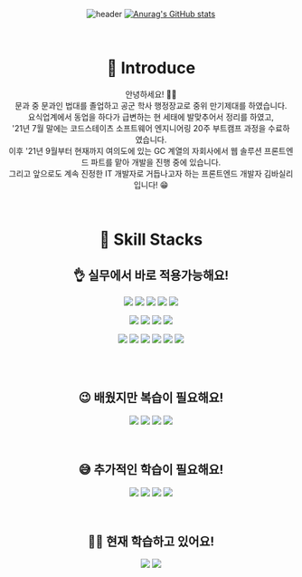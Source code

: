 <div align=center>

![header](https://capsule-render.vercel.app/api?type=waving&color=timeGradient&height=400&section=header&text=FrontEnd😈BasilryKim&fontSize=70)
[![Anurag's GitHub stats](https://github-readme-stats.vercel.app/api?username=basilry&show_icons=true&count_private=true&hide=issues,contribs&theme=tokyonight)](https://github.com/basilry/)

<br>

# 🥳 Introduce

  안녕하세요! 🙋‍♂️
  <br>
  문과 중 문과인 법대를 졸업하고 공군 학사 행정장교로 중위 만기제대를 하였습니다.
  <br>
  요식업계에서 동업을 하다가 급변하는 현 세태에 발맞추어서 정리를 하였고,
  <br>
  '21년 7월 말에는 코드스테이츠 소프트웨어 엔지니어링 20주 부트캠프 과정을 수료하였습니다.
  <br>
  이후 '21년 9월부터 현재까지 여의도에 있는 GC 계열의 자회사에서 웹 솔루션 프론트엔드 파트를 맡아 개발을 진행 중에 있습니다.
  <br>
  그리고 앞으로도 계속 진정한 IT 개발자로 거듭나고자 하는 프론트엔드 개발자 김바실리입니다! 😁
  
<br>

# 🔧 Skill Stacks

## 👌 실무에서 바로 적용가능해요!
<a href="https://ko.javascript.info/" target="_blank"><img src="https://img.shields.io/badge/JavaScript-F7DF1E?style=flat-square&logo=JavaScript&logoColor=white"/></a>
<a href="https://www.typescriptlang.org/docs/" target="_blank"><img src="https://img.shields.io/badge/TypeScript-3178C6?style=flat-square&logo=TypeScript&logoColor=white"/></a>
<a href="https://blog.naver.com/basilry" target="_blank"><img src="https://img.shields.io/badge/HTML5-E34F26?style=flat-square&logo=HTML5&logoColor=white"/></a>
<a href="https://blog.naver.com/basilry" target="_blank"><img src="https://img.shields.io/badge/CSS3-1572B6?style=flat-square&logo=CSS3&logoColor=white"/></a>
<a href="https://blog.naver.com/basilry" target="_blank"><img src="https://img.shields.io/badge/Next.js-000000?style=flat-square&logo=Next.js&logoColor=white"/></a>
  
<a href="https://ko.reactjs.org/docs/hello-world.html" target="_blank"><img src="https://img.shields.io/badge/ReactJS-61DAFB?style=flat-square&logo=React&logoColor=white"/></a>
<a href="https://reactrouter.com/web/guides/quick-start" target="_blank"><img src="https://img.shields.io/badge/React-Router-CA4245?style=flat-square&logo=React-Router&logoColor=white"/></a>
<a href="https://blog.naver.com/basilry" target="_blank"><img src="https://img.shields.io/badge/styled-components-DB7093?style=flat-square&logo=styled-components&logoColor=white"/></a>
<a href="https://blog.naver.com/basilry" target="_blank"><img src="https://img.shields.io/badge/Sass(Scss)-CC6699?style=flat-square&logo=Sass&logoColor=white"/></a>

<a href="https://blog.naver.com/basilry" target="_blank"><img src="https://img.shields.io/badge/Git-F05032?style=flat-square&logo=Git&logoColor=white"/></a>
<a href="https://blog.naver.com/basilry" target="_blank"><img src="https://img.shields.io/badge/GitHub-181717?style=flat-square&logo=GitHub&logoColor=white"/></a>
  <a href="https://blog.naver.com/basilry" target="_blank"><img src="https://img.shields.io/badge/GitLab-FCA121?style=flat-square&logo=GitLab&logoColor=white"/></a>
<a href="https://blog.naver.com/basilry" target="_blank"><img src="https://img.shields.io/badge/Slack-4A154B?style=flat-square&logo=Slack&logoColor=white"/></a>
<a href="https://blog.naver.com/basilry" target="_blank"><img src="https://img.shields.io/badge/Notion-000000?style=flat-square&logo=Notion&logoColor=white"/></a>
<a href="https://blog.naver.com/basilry" target="_blank"><img src="https://img.shields.io/badge/Discord-5865F2?style=flat-square&logo=Discord&logoColor=white"/></a>

<br>
  
<br>
  
## 😉 배웠지만 복습이 필요해요!
<a href="https://blog.naver.com/basilry" target="_blank"><img src="https://img.shields.io/badge/Node.js-339933?style=flat-square&logo=Node.js&logoColor=white"/></a>
<a href="https://blog.naver.com/basilry" target="_blank"><img src="https://img.shields.io/badge/Express-000000?style=flat-square&logo=Express&logoColor=white"/></a>
<a href="https://blog.naver.com/basilry" target="_blank"><img src="https://img.shields.io/badge/Amazon-AWS-232F3E?style=flat-square&logo=Amazon-AWS&logoColor=white"/></a>
<a href="https://blog.naver.com/basilry" target="_blank"><img src="https://img.shields.io/badge/Firebase-FFCA28?style=flat-square&logo=Firebase&logoColor=white"/></a>
  
<br>

## 😅 추가적인 학습이 필요해요!
<a href="https://blog.naver.com/basilry" target="_blank"><img src="https://img.shields.io/badge/Prettier-F7B93E?style=flat-square&logo=Prettier&logoColor=white"/></a>
<a href="https://blog.naver.com/basilry" target="_blank"><img src="https://img.shields.io/badge/ESLint-4B32C3?style=flat-square&logo=ESLint&logoColor=white"/></a>
<a href="https://blog.naver.com/basilry" target="_blank"><img src="https://img.shields.io/badge/Adobe-XD-FF61F6?style=flat-square&logo=Adobe-XD&logoColor=white"/></a>
<a href="https://blog.naver.com/basilry" target="_blank"><img src="https://img.shields.io/badge/Sketch-F7B500?style=flat-square&logo=Sketch&logoColor=white"/></a>

<br>
  
## 😵‍💫 현재 학습하고 있어요!
<a href="https://blog.naver.com/basilry" target="_blank"><img src="https://img.shields.io/badge/Python-3776AB?style=flat-square&logo=Python&logoColor=white"/></a>
<a href="https://blog.naver.com/basilry" target="_blank"><img src="https://img.shields.io/badge/Redux-764ABC?style=flat-square&logo=Redux&logoColor=white"/></a>


